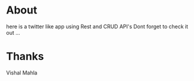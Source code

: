 # About
here is a twitter like app using Rest and CRUD API's Dont forget to check it out ...
# Thanks 
Vishal Mahla

